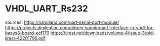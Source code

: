 # VHDL_UART_Rs232
sources:
https://nandland.com/uart-serial-port-module/
https://projects.digilentinc.com/alexey-sudbin/uart-interface-in-vhdl-for-basys3-board-eef170
https://ijrest.net/downloads/volume-4/issue-3/pid-ijrest-42201706.pdf

